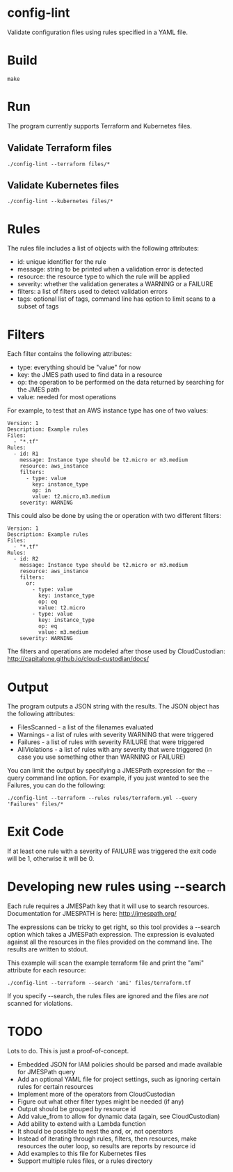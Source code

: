 # config-lint

Validate configuration files using rules specified in a YAML file.

# Build

```
make
```

# Run

The program currently supports Terraform and Kubernetes files.

## Validate Terraform files

```
./config-lint --terraform files/*
```

## Validate Kubernetes files

```
./config-lint --kubernetes files/*
```


# Rules

The rules file includes a list of objects with the following attributes:

* id: unique identifier for the rule
* message: string to be printed when a validation error is detected
* resource: the resource type to which the rule will be applied
* severity: whether the validation generates a WARNING or a FAILURE
* filters: a list of filters used to detect validation errors
* tags: optional list of tags, command line has option to limit scans to a subset of tags

# Filters

Each filter contains the following attributes:

* type: everything should be "value" for now
* key: the JMES path used to find data in a resource
* op: the operation to be performed on the data returned by searching for the JMES path
* value: needed for most operations

For example, to test that an AWS instance type has one of two values:
```
Version: 1
Description: Example rules
Files:
  - "*.tf"
Rules:
  - id: R1
    message: Instance type should be t2.micro or m3.medium
    resource: aws_instance
    filters:
      - type: value
        key: instance_type
        op: in
        value: t2.micro,m3.medium
    severity: WARNING
```

This could also be done by using the or operation with two different filters:

```
Version: 1
Description: Example rules
Files:
  - "*.tf"
Rules:
  - id: R2
    message: Instance type should be t2.micro or m3.medium
    resource: aws_instance
    filters:
      or:
        - type: value
          key: instance_type
          op: eq
          value: t2.micro
        - type: value
          key: instance_type
          op: eq
          value: m3.medium
    severity: WARNING
```

The filters and operations are modeled after those used by CloudCustodian: http://capitalone.github.io/cloud-custodian/docs/

# Output

The program outputs a JSON string with the results. The JSON object has the following attributes:

* FilesScanned - a list of the filenames evaluated
* Warnings - a list of rules with severity WARNING that were triggered
* Failures - a list of rules with severity FAILURE that were triggered
* AllViolations - a list of rules with any severity that were triggered (in case you use something other than WARNING or FAILURE)

You can limit the output by specifying a JMESPath expression for the --query command line option. For example, if you just wanted to see the Failures, you can do the following:

```
./config-lint --terraform --rules rules/terraform.yml --query 'Failures' files/*
```

# Exit Code

If at least one rule with a severity of FAILURE was triggered the exit code will be 1, otherwise it will be 0.

# Developing new rules using --search

Each rule requires a JMESPath key that it will use to search resources. Documentation for JMESPATH is here: http://jmespath.org/

The expressions can be tricky to get right, so this tool provides a --search option which takes a JMESPath expression. The expression is evaluated against all the resources in the files provided on the command line. The results are written to stdout.

This example will scan the example terraform file and print the "ami" attribute for each resource:
```
./config-lint --terraform --search 'ami' files/terraform.tf
```

If you specify --search, the rules files are ignored and the files are *not* scanned for violations.

# TODO

Lots to do. This is just a proof-of-concept.

* Embedded JSON for IAM policies should be parsed and made available for JMESPath query
* Add an optional YAML file for project settings, such as ignoring certain rules for certain resources
* Implement more of the operators from CloudCustodian
* Figure out what other filter types might be needed (if any)
* Output should be grouped by resource id
* Add value_from to allow for dynamic data (again, see CloudCustodian)
* Add ability to extend with a Lambda function
* It should be possible to nest the and, or, not operators
* Instead of iterating through rules, filters, then resources, make resources the outer loop, so results are reports by resource id
* Add examples to this file for Kubernetes files
* Support multiple rules files, or a rules directory
